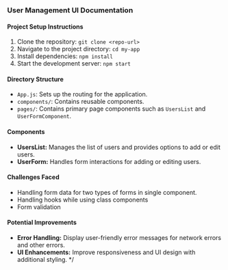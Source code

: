 ### User Management UI Documentation

#### Project Setup Instructions

1. Clone the repository: `git clone <repo-url>`
2. Navigate to the project directory: `cd my-app`
3. Install dependencies: `npm install`
4. Start the development server: `npm start`

#### Directory Structure

- `App.js`: Sets up the routing for the application.
- `components/`: Contains reusable components.
- `pages/`: Contains primary page components such as `UsersList` and `UserFormComponent`.

#### Components

- **UsersList:** Manages the list of users and provides options to add or edit users.
- **UserForm:** Handles form interactions for adding or editing users.

#### Challenges Faced

- Handling form data for two types of forms in single component.
- Handling hooks while using class components
- Form validation

#### Potential Improvements

- **Error Handling:** Display user-friendly error messages for network errors and other errors.
- **UI Enhancements:** Improve responsiveness and UI design with additional styling.
  \*/
